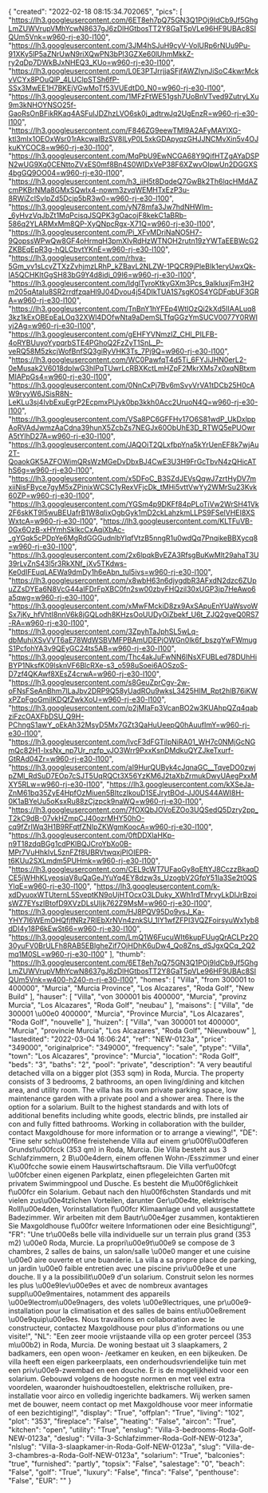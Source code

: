 {
"created": "2022-02-18 08:15:34.702065",
"pics": [
"https://lh3.googleusercontent.com/6ET8eh7pQ75GN3Q1POj9IdCb9Jf5GhgLmZUWVrupVMhYcwN8637gJ6zDlHGtbosTT2Y8GaT5pVLe96HF9UBAc8SIQUm5Vnk=w960-rj-e30-l100",
"https://lh3.googleusercontent.com/3JM4hSJuH9cyV-VolURp6rNUu9Pu-91XKy5lP5aZNrUwN9riXQwPN3bPl3GZXe60lUhmMkkZ-ry2qDp7DWkBJxNHEQ3_KUo=w960-rj-e30-l100",
"https://lh3.googleusercontent.com/L0E3PTJrrjjaSFjfAWZIynJiSoC4kwrMckvVCYx8POuQlP_4LUClpSTSh6fP-SSx3MwEE1H7BKEjVGwMoTf53VUEdtD0_N0=w960-rj-e30-l100",
"https://lh3.googleusercontent.com/1MFzFtWE51gsh7UoBnVTved9ZutryLXu9m3kNHOYNSO25f-GaoRsOnBFikRKaq4ASFuIJDZhzLVO6sk0j_adtrwJq2UgEnzR=w960-rj-e30-l100",
"https://lh3.googleusercontent.com/F846ZG9eewTMl9A2AFyMAYlXG-ktl3mIx1OEOxWsr01rAkcwaIBzSV8ILyP0L5xkGDApyqzGHJJNCMvXin5v4OJkuKYCOC8=w960-rj-e30-l100",
"https://lh3.googleusercontent.com/MqPbU9EwNCGA68Y9QjfHTZgAYaDSPN2wUG9Xq0CENttoZVxES0mf8Bn4S0WIDxVeP38F6XZwvOIpwUn2DGGXS4bgGQ9OO04=w960-rj-e30-l100",
"https://lh3.googleusercontent.com/h3_iiH5t8DqdeQ7GwBk2Th6lqcHMdAZcmPKBrNMa8GMxSQwIx4-nowm3zvqWEMHTxEzP3u-8RWiZclSvIpZd5Dcjp5bR3w0=w960-rj-e30-l100",
"https://lh3.googleusercontent.com/yN78mfa3Jw7hdNHWIm-_6yHvzVqJbZt1MqPcisqJSQPK3gOacojF8kekC1aBRb-586q2YLARMxMm8QP-XyQNpcRgx-X71Q=w960-rj-e30-l100",
"https://lh3.googleusercontent.com/Pi_XFvMDriNaNO5H7-9QopssWPwQw8GF4oHrmqH3pmXIvRdHzWTNOH2rutn19zYWTaEEBWcG2ZKBEqEpR3g-hQLCbvtYKnE=w960-rj-e30-l100",
"https://lh3.googleusercontent.com/rhva-5Gm_vv1sLcvZTXzZvhjmzLRhP_kZBavL2NLZW-1PQCR9jPleBIk1eryUwxQk-lA5QCHKItGgSH83bG9Y4d8idj_09I6=w960-rj-e30-l100",
"https://lh3.googleusercontent.com/IdglTyroKtkyGXm3Pcs_9alkIuxjFm3H2m205qAtaIu8SR2rrdfzqaHl9J04Dvou4j54DIkTUA1S7sgKOS4YGDFqbUF3GRA=w960-rj-e30-l100",
"https://lh3.googleusercontent.com/TnBnY1hYFEp4WtlOzQi2kXd5IIAALuq83kz1kExOBEpEaLOq32XWl4DOfwNta9aDemSLTfqGGzYmSUCV0077Y0RWIvj2Ag=w960-rj-e30-l100",
"https://lh3.googleusercontent.com/gEHFYVNmzIZ_CHl_PILFB-4oRYBUuyoYypqrbSTE4PGhoQ2FzZyT1SnL_P-veRQ58M5zkcjWofBnfSQ3giRyVHK3Ts_7Pj9Q=w960-rj-e30-l100",
"https://lh3.googleusercontent.com/WC0PawfqT4d5Ti_6FYJiJHN0erL2-0eMusak2V6018dpIwG3hlPqTUwrLcRBXKctLmHZpF2MkrXMs7x0xqNBtxmMIAPpGs4=w960-rj-e30-l100",
"https://lh3.googleusercontent.com/0NnCxPj7Bv6mSvyVrVA1tDCb25H0cAW9ryyW6JSisR8N-LeKLu3sj4IvbExuEgrP2EcpmxPlJyk0bp3kkh0Acc2UruoN4Q=w960-rj-e30-l100",
"https://lh3.googleusercontent.com/VSa8PC6GFFHv17O6S81wdP_UkDxlppAoRVAdJwmzAaCdna39hunX5ZcbZs7NEGJx60ObUhE3D_RTWQ5ePUOwrA5tYlhD27A=w960-rj-e30-l100",
"https://lh3.googleusercontent.com/JAQOiT2QLxfbpYna5kYrUenEF8k7wjAu2T-QoaokGK5AZFOWimQRsWzMGeDvDbxBJ4CwE3U3H9FrGcTbvN4zQHicAThS6g=w960-rj-e30-l100",
"https://lh3.googleusercontent.com/x5DFoC_B3SZdJEVsQqwJ7zrtHyDV7mxiiNisFByce7gyM5xZPinixWCSC1yRexVFjcDk_tMHi5vttVwYy2WMrSu23Kvk60ZP=w960-rj-e30-l100",
"https://lh3.googleusercontent.com/YGSm4p9DKFf84pPLoTiVw2WrSH41Vk2F6skKT9l5wuBEUafrB1W8qIixOgbGyk1mD2ckLahzkmLLPS9FSelVHEI8XSWxtcA=w960-rj-e30-l100",
"https://lh3.googleusercontent.com/KLTFuVB-0Gx6OzB-xHYmhSklkcCxAqiXbAc-_gYGqk5cPDpYe6MgRdGGGudnlbYlqfVtzB5nngR1u0wdQq7PnqikeBBXycq8=w960-rj-e30-l100",
"https://lh3.googleusercontent.com/2x6lpqkBvEZA3RfsgBuKwMlt29ahaT3U39rLvZnS43l5r3RkXNf_jXv5TKdws-Ke0dIFEuqLAEWa9dmDy1h6eAbn_tul5ivs=w960-rj-e30-l100",
"https://lh3.googleusercontent.com/x8wbH63n6djygdbR3AFxdN2dzc6ZUpuZZsDYEa6N8VcG44aIFDrFpXBC0fn2sw00zbyFHQzil30xUGP3jp7HeAwo6a5qwg=w960-rj-e30-l100",
"https://lh3.googleusercontent.com/xMwFMckiD8zx9AxSApuEnYUaWsvoWSx7jKy_hfVhtI8nnV6k8jGQLodh8KHzsOoUUDyOiZbekf_U6t_ZJQ2gveQ0RS7-RA=w960-rj-e30-l100",
"https://lh3.googleusercontent.com/3ZpyhTaJphSL5wLq-dbMuhiXSvVVT6aE78WdWSBVMFPBAmUDEPjOWGn0lk6f_bszgYwFWmugS1PcfohYA3v9QEyGC24ts5AB=w960-rj-e30-l100",
"https://lh3.googleusercontent.com/Thc4akJuFwNN6lNsXFUBLed78DUhHiBYP1NksfK09lsknVF6BlcRXe-s3_o598uSoei6AOSzoS-D7zf4QKAwf8XEsZ4crwA=w960-rj-e30-l100",
"https://lh3.googleusercontent.com/s8GeuZprCgv-2w-oFNsFSeAnBhm7lLaJbv2DRP9Q58yUadROu9wksL3425HIM_Rpt2hlB76iKWxPZpFgoGmilKDQfZwkXoU=w960-rj-e30-l100",
"https://lh3.googleusercontent.com/p2jMIaFp3VcanBO2w3KUAhpQZq4qabziFzcOAXFbDSU_Q9H-PChngS1awY_oEkAh32MsyD5Mx7GZt3QaHuUeepQ0hAuufImY=w960-rj-e30-l100",
"https://lh3.googleusercontent.com/lvcF3dFGTilpNiRA01_WH7c0NMjGcNGmQc82H1-lxsNx_np7Ur_nzfp_vJO3Wrr9PxxKsnDMdkuQYZJkeTxurf-GtRAd04Zr=w960-rj-e30-l100",
"https://lh3.googleusercontent.com/aI9HurQUByk4cJqnaGC__TqveDO0zwjpZMl_RdSuD7EOp7cSJT5UqRQCt3X56YzKM6J2taXbZrmukDwyUAegPxxMXY5RLw=w960-rj-e30-l100",
"https://lh3.googleusercontent.com/kXSeJa-ZnM61bq35ZyE4HpfOzMiuen5BItczIkouD1SEJrytBOd-JJ0US44AWI8H-0K1aBYeUu5oKsxRu88zCjzpck9naWQ=w960-rj-e30-l100",
"https://lh3.googleusercontent.com/7fOXQbJOVoEZOo3UQSedQ5Dzry2pp_T2kC9dB-07vkHZmpCJ40ozrMHY50hO-cq9fZrIWq3H1B9RFqtfZNIpZKWgmKoocA=w960-rj-e30-l100",
"https://lh3.googleusercontent.com/0ftDDXlaHKp-n9T18zdqBGg1cdPKlBQJCroYbXo0B-MPr7VuHhkIvL5znFZf8UBRVtwqxjPlOIEPR-t6KUu2SXLmdm5PUHmk=w960-rj-e30-l100",
"https://lh3.googleusercontent.com/CEL9cWT7UFaoGy8qEftYJ8CczzBkaqDCE5jWHhKLyeosiaV8uQaGeJYuYq4EY8dzw3s_UzogbV2GfpY51Ia3Se2t0QSYlqE=w960-rj-e30-l100",
"https://lh3.googleusercontent.com/k-xdDyuoxWTUternL5SveptKN9oUjHTOcxO3LDuky_XWh1rdTMrvyLkDIJrBzoisWZ7EYszIBtofD9XVzDLsUIjk762Z9MsM=w960-rj-e30-l100",
"https://lh3.googleusercontent.com/HJ8PQV95Do9vsJ_Ka-YHY7I6WEmOHQfjfNRz7RlEbXrNVn4znkSU_1lY1wfZFPI3VQZFoirsyuWx1yb8dDI4y18P6kEwSt66=w960-rj-e30-l100",
"https://lh3.googleusercontent.com/LmQ1W6FucuWIt6kupFUugQrACLPz2O30yuFV0BrULFh8RAB5EBlgheZif7OjHDhK6uDw4_Qo8Zns_dSJgxQCq_2Q2mq1M0SL=w960-rj-e30-l100"
],
"thumb": "https://lh3.googleusercontent.com/6ET8eh7pQ75GN3Q1POj9IdCb9Jf5GhgLmZUWVrupVMhYcwN8637gJ6zDlHGtbosTT2Y8GaT5pVLe96HF9UBAc8SIQUm5Vnk=w400-h240-n-rj-e30-l100",
"homes": [
"Villa",
"from 300001 to 400000",
"Murcia",
"Murcia Province",
"Los Alcazares",
"Roda Golf",
"New Build"
],
"hauser": [
"Villa",
"von 300001 bis 400000",
"Murcia",
"provinz Murcia",
"Los Alcazares",
"Roda Golf",
"neubau"
],
"maisons": [
"Villa",
"de 300001 \u00e0 400000",
"Murcia",
"Province Murcia",
"Los Alcazares",
"Roda Golf",
"nouvelle"
],
"huizen": [
"Villa",
"van 300001 tot 400000",
"Murcia",
"provincie Murcia",
"Los Alcazares",
"Roda Golf",
"Nieuwbouw"
],
"lastedited": "2022-03-04 16:06:24",
"ref": "NEW-0123a",
"price": "349000",
"originalprice": "349000",
"frequency": "sale",
"ptype": "Villa",
"town": "Los Alcazares",
"province": "Murcia",
"location": "Roda Golf",
"beds": "3",
"baths": "2",
"pool": "private",
"description": "A very beautiful detached villa on a bigger plot (353 sqm) in Roda, Murcia. The property consists of 3 bedrooms, 2 bathrooms, an open living/dining and kitchen area, and utility room. The villa has its own private parking space, low maintenance garden with a private pool and a shower area. There is the option for a solarium. Built to the highest standards and with lots of additional benefits including white goods, electric blinds, pre installed air con and fully fitted bathrooms. Working in collaboration with the builder, contact Maxgoldhouse for more information or to arrange a viewing!",
"DE": "Eine sehr sch\u00f6ne freistehende Villa auf einem gr\u00f6\u00dferen Grundst\u00fcck (353 qm) in Roda, Murcia. Die Villa besteht aus 3 Schlafzimmern, 2 B\u00e4dern, einem offenen Wohn-/Esszimmer und einer K\u00fcche sowie einem Hauswirtschaftsraum. Die Villa verf\u00fcgt \u00fcber einen eigenen Parkplatz, einen pflegeleichten Garten mit privatem Swimmingpool und Dusche. Es besteht die M\u00f6glichkeit f\u00fcr ein Solarium. Gebaut nach den h\u00f6chsten Standards und mit vielen zus\u00e4tzlichen Vorteilen, darunter Ger\u00e4te, elektrische Rolll\u00e4den, Vorinstallation f\u00fcr Klimaanlage und voll ausgestattete Badezimmer. Wir arbeiten mit dem Bautr\u00e4ger zusammen, kontaktieren Sie Maxgoldhouse f\u00fcr weitere Informationen oder eine Besichtigung!",
"FR": "Une tr\u00e8s belle villa individuelle sur un terrain plus grand (353 m2) \u00e0 Roda, Murcie. La propri\u00e9t\u00e9 se compose de 3 chambres, 2 salles de bains, un salon/salle \u00e0 manger et une cuisine \u00e0 aire ouverte et une buanderie. La villa a sa propre place de parking, un jardin \u00e0 faible entretien avec une piscine priv\u00e9e et une douche. Il y a la possibilit\u00e9 d'un solarium. Construit selon les normes les plus \u00e9lev\u00e9es et avec de nombreux avantages suppl\u00e9mentaires, notamment des appareils \u00e9lectrom\u00e9nagers, des volets \u00e9lectriques, une pr\u00e9-installation pour la climatisation et des salles de bains enti\u00e8rement \u00e9quip\u00e9es. Nous travaillons en collaboration avec le constructeur, contactez Maxgoldhouse pour plus d'informations ou une visite!",
"NL": "Een zeer mooie vrijstaande villa op een groter perceel (353 m\u00b2) in Roda, Murcia. De woning bestaat uit 3 slaapkamers, 2 badkamers, een open woon- /eetkamer en keuken, en een bijkeuken. De villa heeft een eigen parkeerplaats, een onderhoudsvriendelijke tuin met een priv\u00e9-zwembad en een douche. Er is de mogelijkheid voor een solarium. Gebouwd volgens de hoogste normen en met veel extra voordelen, waaronder huishoudtoestellen, elektrische rolluiken, pre-installatie voor airco en volledig ingerichte badkamers. Wij werken samen met de bouwer, neem contact op met Maxgoldhouse voor meer informatie of een bezichtiging!",
"display": "True",
"offplan": "True",
"living": "102",
"plot": "353",
"fireplace": "False",
"heating": "False",
"aircon": "True",
"kitchen": "open",
"utility": "True",
"enslug": "Villa-3-bedrooms-Roda-Golf-NEW-0123a",
"deslug": "Villa-3-Schlafzimmer-Roda-Golf-NEW-0123a",
"nlslug": "Villa-3-slaapkamer-in-Roda-Golf-NEW-0123a",
"slug": "Villa-de-3-chambres-a-Roda-Golf-NEW-0123a",
"solarium": "True",
"balconies": "true",
"furnished": "partly",
"topsix": "False",
"salestage": "0",
"beach": "False",
"golf": "True",
"luxury": "False",
"finca": "False",
"penthouse": "False",
"EUR": ""
}